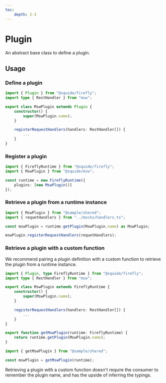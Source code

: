 ```yaml
---
toc:
    depth: 2-3
---
```


# Plugin

An abstract base class to define a plugin.

## Usage

### Define a plugin

```ts !#4 shared/src/mswPlugin.ts
import { Plugin } from "@squide/firefly";
import type { RestHandler } from "msw";

export class MswPlugin extends Plugin {
    constructor() {
        super(MswPlugin.name);
    }

    registerRequestHandlers(handlers: RestHandler[]) {
        ...
    }
}
```

### Register a plugin

```ts !#5
import { FireflyRuntime } from "@squide/firefly";
import { MswPlugin } from "@squide/msw";

const runtime = new FireflyRuntime({
    plugins: [new MswPlugin()]
});
```

### Retrieve a plugin from a runtime instance

```ts !#4
import { MswPlugin } from "@sample/shared";
import { requetHandlers } from "../mocks/handlers.ts";

const mswPlugin = runtime.getPlugin(MswPlugin.name) as MswPlugin;

mswPlugin.registerRequestHandlers(requetHandlers);
```

### Retrieve a plugin with a custom function

We recommend pairing a plugin definition with a custom function to retrieve the plugin from a runtime instance.

```ts !#14-16 shared/src/mswPlugin.ts
import { Plugin, type FireflyRuntime } from "@squide/firefly";
import type { RestHandler } from "msw";

export class MswPlugin extends FireflyRuntime {
    constructor() {
        super(MswPlugin.name);
    }

    registerRequestHandlers(handlers: RestHandler[]) {
        ...
    }
}

export function getMswPlugin(runtime: FireflyRuntime) {
    return runtime.getPlugin(MswPlugin.name);
}
```

```ts
import { getMswPlugin } from "@sample/shared";

const mswPlugin = getMswPlugin(runtime);
```

Retrieving a plugin with a custom function doesn't require the consumer to remember the plugin name, and has the upside of inferring the typings.
